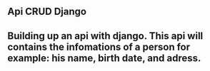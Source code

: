 ## Api CRUD Django

## Building up an api with django. This api will contains the infomations of a person for example: his name, birth date, and adress. 
